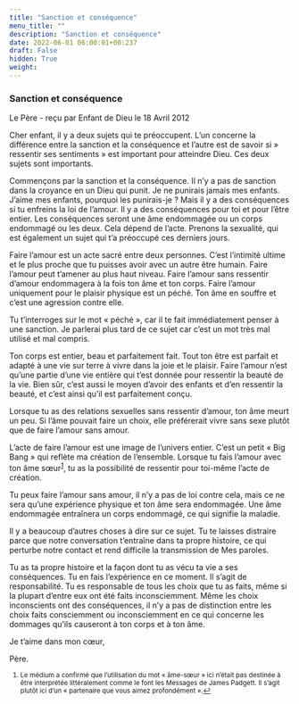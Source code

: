 ```yaml
---
title: "Sanction et conséquence"
menu_title: ""
description: "Sanction et conséquence"
date: 2022-06-01 06:00:01+00:237
draft: False
hidden: True
weight:
---
```

### Sanction et conséquence

Le Père - reçu par Enfant de Dieu le 18 Avril 2012


Cher enfant, il y a deux sujets qui te préoccupent. L’un concerne la différence entre la sanction et la conséquence et l’autre est de savoir si  » ressentir ses sentiments  » est important pour atteindre Dieu. Ces deux sujets sont importants.

Commençons par la sanction et la conséquence. Il n’y a pas de sanction dans la croyance en un Dieu qui punit. Je ne punirais jamais mes enfants. J’aime mes enfants, pourquoi les punirais-je ? Mais il y a des conséquences si tu enfreins la loi de l’amour. Il y a des conséquences pour toi et pour l’être entier. Les conséquences seront une âme endommagée ou un corps endommagé ou les deux. Cela dépend de l’acte. Prenons la sexualité, qui est également un sujet qui t’a préoccupé ces derniers jours.

Faire l’amour est un acte sacré entre deux personnes. C’est l’intimité ultime et le plus proche que tu puisses avoir avec un autre être humain. Faire l’amour peut t’amener au plus haut niveau. Faire l’amour sans ressentir d’amour endommagera à la fois ton âme et ton corps. Faire l’amour uniquement pour le plaisir physique est un péché. Ton âme en souffre et c’est une agression contre elle.

Tu t’interroges sur le mot « péché », car il te fait immédiatement penser à une sanction. Je parlerai plus tard de ce sujet car c’est un mot très mal utilisé et mal compris.

Ton corps est entier, beau et parfaitement fait. Tout ton être est parfait et adapté à une vie sur terre à vivre dans la joie et le plaisir. Faire l’amour n’est qu’une partie d’une vie entière qui t’est donnée pour ressentir la beauté de la vie. Bien sûr, c’est aussi le moyen d’avoir des enfants et d’en ressentir la beauté, et c’est ainsi qu’il est parfaitement conçu.

Lorsque tu as des relations sexuelles sans ressentir d’amour, ton âme meurt un peu. Si l’âme pouvait faire un choix, elle préférerait vivre sans sexe plutôt que de faire l’amour sans amour.

L’acte de faire l’amour est une image de l’univers entier. C’est un petit « Big Bang » qui reflète ma création de l’ensemble. Lorsque tu fais l’amour avec ton âme sœur<sup id=”a1”>[1](#f1)</sup>, tu as la possibilité de ressentir pour toi-même l’acte de création.

Tu peux faire l’amour sans amour, il n’y a pas de loi contre cela, mais ce ne sera qu’une expérience physique et ton âme sera endommagée. Une âme endommagée entraînera un corps endommagé, ce qui signifie la maladie.

Il y a beaucoup d’autres choses à dire sur ce sujet. Tu te laisses distraire parce que notre conversation t’entraîne dans ta propre histoire, ce qui perturbe notre contact et rend difficile la transmission de Mes paroles.

Tu as ta propre histoire et la façon dont tu as vécu ta vie a ses conséquences. Tu en fais l’expérience en ce moment. Il s’agit de responsabilité. Tu es responsable de tous les choix que tu as faits, même si la plupart d’entre eux ont été faits inconsciemment. Même les choix inconscients ont des conséquences, il n’y a pas de distinction entre les choix faits consciemment ou inconsciemment en ce qui concerne les dommages qu’ils causeront à ton corps et à ton âme.

Je t’aime dans mon cœur,

Père.

<small>

   1. <large id=”f1”>Le médium a confirmé que l’utilisation du mot « âme-sœur » ici n’était pas destinée à être interprétée littéralement comme le font les Messages de James Padgett. Il s’agit plutôt ici d’un « partenaire que vous aimez profondément ».[↩](#a1) 



